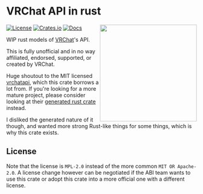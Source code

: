 # VRChat API in rust

<img align="right" width="256" height="256" src="https://github.com/onlivfe/vrc_rs/raw/main/logo.png"/>

[![License](https://img.shields.io/crates/l/chilloutvr.svg)](https://github.com/onlivfe/vrc_rs/src/LICENSE)
[![Crates.io](https://img.shields.io/crates/v/vrc.svg)](https://crates.io/crates/vrc)
[![Docs](https://docs.rs/vrc/badge.svg)](https://docs.rs/crate/vrc/)

WIP rust models of [VRChat](https://store.steampowered.com/app/438100/VRChat/)'s API.

This is fully unofficial and in no way affiliated, endorsed, supported, or created by VRChat.

Huge shoutout to the MIT licensed [vrchatapi](https://vrchatapi.github.io), which this crate borrows a lot from.
If you're looking for a more mature project, please consider looking at their [generated rust crate](https://github.com/vrchatapi/vrchatapi-rust) instead.

I disliked the generated nature of it though, and wanted more strong Rust-like things for some things, which is why this crate exists.

## License

Note that the license is `MPL-2.0` instead of the more common `MIT OR Apache-2.0`.
A license change however can be negotiated if the ABI team wants to use this crate or adopt this crate into a more official one with a different license.
